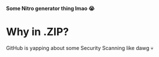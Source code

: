 **Some Nitro generator thing lmao 😭**

# Why in .ZIP? </br>
GitHub is yapping about some Security Scanning like dawg 💀
